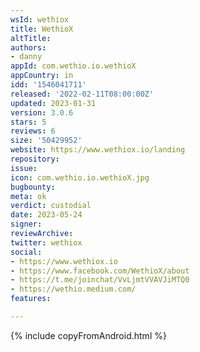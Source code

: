 ```yaml
---
wsId: wethiox
title: WethioX
altTitle: 
authors:
- danny 
appId: com.wethio.io.wethioX
appCountry: in
idd: '1546041711'
released: '2022-02-11T08:00:00Z'
updated: 2023-01-31
version: 3.0.6
stars: 5
reviews: 6
size: '50429952'
website: https://www.wethiox.io/landing
repository: 
issue: 
icon: com.wethio.io.wethioX.jpg
bugbounty: 
meta: ok
verdict: custodial
date: 2023-05-24
signer: 
reviewArchive: 
twitter: wethiox
social:
- https://www.wethiox.io
- https://www.facebook.com/WethioX/about
- https://t.me/joinchat/VvLjmtVVAVJiMTQ0
- https://wethio.medium.com/
features: 

---
```


{% include copyFromAndroid.html %}